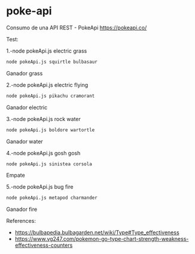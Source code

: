 # poke-api
Consumo de una API REST - PokeApi https://pokeapi.co/ 

Test:

1.-node pokeApi.js electric grass
```bash
node pokeApi.js squirtle bulbasaur
```
Ganador grass

2.-node pokeApi.js electric flying
```bash
node pokeApi.js pikachu cramorant
```
Ganador electric

3.-node pokeApi.js rock water   
```bash
node pokeApi.js boldore wartortle 
```
Ganador water

4.-node pokeApi.js gosh gosh
```bash
node pokeApi.js sinistea corsola
```
Empate

5.-node pokeApi.js bug fire   
```bash
node pokeApi.js metapod charmander
```
Ganador fire

References:
* https://bulbapedia.bulbagarden.net/wiki/Type#Type_effectiveness 
* https://www.vg247.com/pokemon-go-type-chart-strength-weakness-effectiveness-counters 
